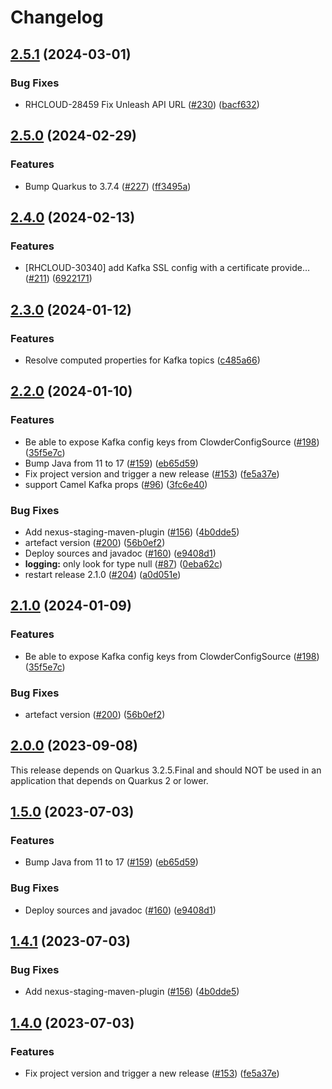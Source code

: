 # Changelog

## [2.5.1](https://github.com/RedHatInsights/clowder-quarkus-config-source/compare/v2.5.0...v2.5.1) (2024-03-01)


### Bug Fixes

* RHCLOUD-28459 Fix Unleash API URL ([#230](https://github.com/RedHatInsights/clowder-quarkus-config-source/issues/230)) ([bacf632](https://github.com/RedHatInsights/clowder-quarkus-config-source/commit/bacf632827838557937fb5d7f3a7546d8ad97318))

## [2.5.0](https://github.com/RedHatInsights/clowder-quarkus-config-source/compare/v2.4.0...v2.5.0) (2024-02-29)


### Features

* Bump Quarkus to 3.7.4 ([#227](https://github.com/RedHatInsights/clowder-quarkus-config-source/issues/227)) ([ff3495a](https://github.com/RedHatInsights/clowder-quarkus-config-source/commit/ff3495a16682b25330617ac9a2586b5cc08797eb))

## [2.4.0](https://github.com/RedHatInsights/clowder-quarkus-config-source/compare/v2.3.0...v2.4.0) (2024-02-13)


### Features

* [RHCLOUD-30340] add Kafka SSL config with a certificate provide… ([#211](https://github.com/RedHatInsights/clowder-quarkus-config-source/issues/211)) ([6922171](https://github.com/RedHatInsights/clowder-quarkus-config-source/commit/69221710f4a9a640093690f3ef09cbb8168ec51f))

## [2.3.0](https://github.com/RedHatInsights/clowder-quarkus-config-source/compare/v2.2.0...v2.3.0) (2024-01-12)


### Features

* Resolve computed properties for Kafka topics ([c485a66](https://github.com/RedHatInsights/clowder-quarkus-config-source/commit/c485a6620ac559303ced114c74fb59dd036177e3))

## [2.2.0](https://github.com/RedHatInsights/clowder-quarkus-config-source/compare/v2.1.0...v2.2.0) (2024-01-10)


### Features

* Be able to expose Kafka config keys from ClowderConfigSource ([#198](https://github.com/RedHatInsights/clowder-quarkus-config-source/issues/198)) ([35f5e7c](https://github.com/RedHatInsights/clowder-quarkus-config-source/commit/35f5e7cdb425b1b245226a821fa3a088f5168bbf))
* Bump Java from 11 to 17 ([#159](https://github.com/RedHatInsights/clowder-quarkus-config-source/issues/159)) ([eb65d59](https://github.com/RedHatInsights/clowder-quarkus-config-source/commit/eb65d5953ddeb52336ed620d6ac45f7e6af1d875))
* Fix project version and trigger a new release ([#153](https://github.com/RedHatInsights/clowder-quarkus-config-source/issues/153)) ([fe5a37e](https://github.com/RedHatInsights/clowder-quarkus-config-source/commit/fe5a37e04a2c06d332ab2622c2e520a8de76e12d))
* support Camel Kafka props ([#96](https://github.com/RedHatInsights/clowder-quarkus-config-source/issues/96)) ([3fc6e40](https://github.com/RedHatInsights/clowder-quarkus-config-source/commit/3fc6e40fc919a09017112605fea85368f5658f78))


### Bug Fixes

* Add nexus-staging-maven-plugin ([#156](https://github.com/RedHatInsights/clowder-quarkus-config-source/issues/156)) ([4b0dde5](https://github.com/RedHatInsights/clowder-quarkus-config-source/commit/4b0dde5b63b4de87a475503a3ec0b5cc6d5c2f15))
* artefact version ([#200](https://github.com/RedHatInsights/clowder-quarkus-config-source/issues/200)) ([56b0ef2](https://github.com/RedHatInsights/clowder-quarkus-config-source/commit/56b0ef23353bff6519b1afec7bde862db69fd72a))
* Deploy sources and javadoc ([#160](https://github.com/RedHatInsights/clowder-quarkus-config-source/issues/160)) ([e9408d1](https://github.com/RedHatInsights/clowder-quarkus-config-source/commit/e9408d1f1fffd71c4d6cf8cddad50c9a47301dd3))
* **logging:** only look for type null ([#87](https://github.com/RedHatInsights/clowder-quarkus-config-source/issues/87)) ([0eba62c](https://github.com/RedHatInsights/clowder-quarkus-config-source/commit/0eba62c6e484251eabcc1c42de61a52cfdd51f1e))
* restart release 2.1.0 ([#204](https://github.com/RedHatInsights/clowder-quarkus-config-source/issues/204)) ([a0d051e](https://github.com/RedHatInsights/clowder-quarkus-config-source/commit/a0d051e64b8b335293806e15e52cb7fe461363e0))

## [2.1.0](https://github.com/RedHatInsights/clowder-quarkus-config-source/compare/v1.5.0...v1.6.0) (2024-01-09)


### Features

* Be able to expose Kafka config keys from ClowderConfigSource ([#198](https://github.com/RedHatInsights/clowder-quarkus-config-source/issues/198)) ([35f5e7c](https://github.com/RedHatInsights/clowder-quarkus-config-source/commit/35f5e7cdb425b1b245226a821fa3a088f5168bbf))


### Bug Fixes

* artefact version ([#200](https://github.com/RedHatInsights/clowder-quarkus-config-source/issues/200)) ([56b0ef2](https://github.com/RedHatInsights/clowder-quarkus-config-source/commit/56b0ef23353bff6519b1afec7bde862db69fd72a))

## [2.0.0](https://github.com/RedHatInsights/clowder-quarkus-config-source/compare/v1.4.1...v1.5.0) (2023-09-08)

This release depends on Quarkus 3.2.5.Final and should NOT be used in an application that depends on Quarkus 2 or lower.

## [1.5.0](https://github.com/RedHatInsights/clowder-quarkus-config-source/compare/v1.4.1...v1.5.0) (2023-07-03)


### Features

* Bump Java from 11 to 17 ([#159](https://github.com/RedHatInsights/clowder-quarkus-config-source/issues/159)) ([eb65d59](https://github.com/RedHatInsights/clowder-quarkus-config-source/commit/eb65d5953ddeb52336ed620d6ac45f7e6af1d875))


### Bug Fixes

* Deploy sources and javadoc ([#160](https://github.com/RedHatInsights/clowder-quarkus-config-source/issues/160)) ([e9408d1](https://github.com/RedHatInsights/clowder-quarkus-config-source/commit/e9408d1f1fffd71c4d6cf8cddad50c9a47301dd3))

## [1.4.1](https://github.com/RedHatInsights/clowder-quarkus-config-source/compare/v1.4.0...v1.4.1) (2023-07-03)


### Bug Fixes

* Add nexus-staging-maven-plugin ([#156](https://github.com/RedHatInsights/clowder-quarkus-config-source/issues/156)) ([4b0dde5](https://github.com/RedHatInsights/clowder-quarkus-config-source/commit/4b0dde5b63b4de87a475503a3ec0b5cc6d5c2f15))

## [1.4.0](https://github.com/RedHatInsights/clowder-quarkus-config-source/compare/v1.3.0...v1.4.0) (2023-07-03)


### Features

* Fix project version and trigger a new release ([#153](https://github.com/RedHatInsights/clowder-quarkus-config-source/issues/153)) ([fe5a37e](https://github.com/RedHatInsights/clowder-quarkus-config-source/commit/fe5a37e04a2c06d332ab2622c2e520a8de76e12d))
